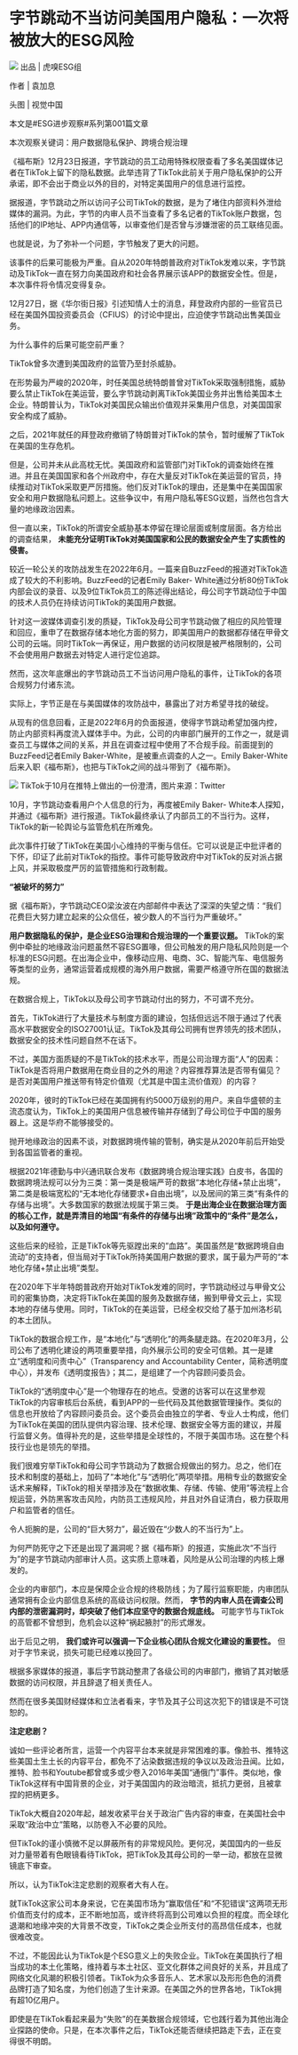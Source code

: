 # 字节跳动不当访问美国用户隐私：一次将被放大的ESG风险

![](https://inews.gtimg.com/newsapp_bt/0/15583941486/1000)
出品 | 虎嗅ESG组

作者 | 袁加息

头图 | 视觉中国

本文是#ESG进步观察#系列第001篇文章

本次观察关键词：用户数据隐私保护、跨境合规治理

《福布斯》12月23日报道，字节跳动的员工动用特殊权限查看了多名美国媒体记者在TikTok上留下的隐私数据。此举违背了TikTok此前关于用户隐私保护的公开承诺，即不会出于商业以外的目的，对特定美国用户的信息进行监控。

据报道，字节跳动之所以访问子公司TikTok的数据，是为了堵住内部资料外泄给媒体的漏洞。为此，字节的内审人员不当查看了多名记者的TikTok账户数据，包括他们的IP地址、APP内通信等，以审查他们是否曾与涉嫌泄密的员工联络见面。

也就是说，为了弥补一个问题，字节触发了更大的问题。

该事件的后果可能极为严重。自从2020年特朗普政府对TikTok发难以来，字节跳动及TikTok一直在努力向美国政府和社会各界展示该APP的数据安全性。但是，本次事件将令情况变得复杂。

12月27日，据《华尔街日报》引述知情人士的消息，拜登政府内部的一些官员已经在美国外国投资委员会（CFIUS）的讨论中提出，应迫使字节跳动出售美国业务。

为什么事件的后果可能空前严重？

TikTok曾多次遭到美国政府的监管乃至封杀威胁。

在形势最为严峻的2020年，时任美国总统特朗普曾对TikTok采取强制措施，威胁要么禁止TikTok在美运营，要么字节跳动剥离TikTok美国业务并出售给美国本土企业。特朗普认为，TikTok对美国民众输出价值观并采集用户信息，对美国国家安全构成了威胁。

之后，2021年就任的拜登政府撤销了特朗普对TikTok的禁令，暂时缓解了TikTok在美国的生存危机。

但是，公司并未从此高枕无忧。美国政府和监管部门对TikTok的调查始终在推进。并且在美国国家和各个州政府中，存在大量反对TikTok在美运营的官员，持续推动对TikTok采取更严厉措施。他们反对TikTok的理由，还是集中在美国国家安全和用户数据隐私问题上。这些争议中，有用户隐私等ESG议题，当然也包含大量的地缘政治因素。

但一直以来，TikTok的所谓安全威胁基本停留在理论层面或制度层面。各方给出的调查结果，
**未能充分证明TikTok对美国国家和公民的数据安全产生了实质性的侵害。**

较近一轮公关的攻防战发生在2022年6月。一篇来自BuzzFeed的报道对TikTok造成了较大的不利影响。BuzzFeed的记者Emily Baker-
White通过分析80份TikTok内部会议的录音、以及9位TikTok员工的陈述得出结论，母公司字节跳动位于中国的技术人员仍在持续访问TikTok的美国用户数据。

针对这一波媒体调查引发的质疑，TikTok及母公司字节跳动做了相应的风险管理和回应，重申了在数据存储本地化方面的努力，即美国用户的数据都存储在甲骨文公司的云端。同时TikTok一再保证，用户数据的访问权限是被严格限制的，公司不会使用用户数据去对特定人进行定位追踪。

然而，这次年底爆出的字节跳动员工不当访问用户隐私的事件，让TikTok的各项合规努力付诸东流。

实际上，字节正是在与美国媒体的攻防战中，暴露出了对方希望寻找的破绽。

从现有的信息回看，正是2022年6月的负面报道，使得字节跳动希望加强内控，防止内部资料再度流入媒体手中。为此，公司的内审部门展开的工作之一，就是调查员工与媒体之间的关系，并且在调查过程中使用了不合规手段。前面提到的BuzzFeed记者Emily
Baker-White，是被重点调查的人之一。Emily Baker-White后来入职《福布斯》，也把与TikTok之间的战斗带到了《福布斯》。

![](https://inews.gtimg.com/newsapp_bt/0/15583941489/1000)
TikTok于10月在推特上做出的一份澄清，图片来源：Twitter

10月，字节跳动查看用户个人信息的行为，再度被Emily Baker-
White本人探知，并通过《福布斯》进行报道。TikTok最终承认了内部员工的不当行为。这样，TikTok的新一轮舆论与监管危机在所难免。

此次事件打破了TikTok在美国小心维持的平衡与信任。它可以说是正中批评者的下怀，印证了此前对TikTok的指控。事件可能导致政府中对TikTok的反对派占据上风，并采取极度严厉的监管措施和行政制裁。

**“被破坏的努力”**

据《福布斯》，字节跳动CEO梁汝波在内部邮件中表达了深深的失望之情：“我们花费巨大努力建立起来的公众信任，被少数人的不当行为严重破坏。”

**用户数据隐私的保护，是企业ESG治理和合规治理的一个重要议题。**
TikTok的案例中牵扯的地缘政治问题虽然不容ESG置喙，但公司触发的用户隐私风险则是一个标准的ESG问题。在出海企业中，像移动应用、电商、3C、智能汽车、电信服务等类型的业务，通常运营着成规模的海外用户数据，需要严格遵守所在国的数据法规。

在数据合规上，TikTok以及母公司字节跳动付出的努力，不可谓不充分。

首先，TikTok进行了大量技术与制度方面的建设，包括但远远不限于通过了代表高水平数据安全的ISO27001认证。TikTok及其母公司拥有世界领先的技术团队，数据安全的技术性问题自然不在话下。

不过，美国方面质疑的不是TikTok的技术水平，而是公司治理方面“人”的因素：TikTok是否将用户数据用在商业目的之外的用途？内容推荐算法是否带有偏见？是否对美国用户推送带有特定价值观（尤其是中国主流价值观）的内容？

2020年，彼时的TikTok已经在美国拥有约5000万级别的用户。来自华盛顿的主流态度认为，TikTok上的美国用户信息被传输并存储到了母公司位于中国的服务器上。这是华府不能够接受的。

抛开地缘政治的因素不谈，对数据跨境传输的管制，确实是从2020年前后开始受到各国监管者的重视。

根据2021年德勤与中兴通讯联合发布《数据跨境合规治理实践》白皮书，各国的数据跨境法规可以分为三类：第一类是极端严苛的数据“本地化存储+禁止出境”，第二类是极端宽松的“无本地化存储要求+自由出境”，以及居间的第三类“有条件的存储与出境”。大多数国家的数据法规属于第三类。
**于是出海企业在数据治理方面的核心工作，就是弄清目的地国“有条件的存储与出境”政策中的“条件”是怎么，以及如何遵守。**

这些后来的经验，正是TikTok等先驱蹚出来的“血路”。美国虽然是“数据跨境自由流动”的支持者，但当局对于TikTok所持美国用户数据的要求，属于最为严苛的“本地化存储+禁止出境”类型。

在2020年下半年特朗普政府开始对TikTok发难的同时，字节跳动经过与甲骨文公司的密集协商，决定将TikTok在美国的服务及数据存储，搬到甲骨文云上，实现本地的存储与使用。同时，TikTok的在美运营，已经全权交给了基于加州洛杉矶的本土团队。

TikTok的数据合规工作，是“本地化”与“透明化”的两条腿走路。在2020年3月，公司公布了透明化建设的两项重要举措，向外展示公司的安全可信赖。其一是建立“透明度和问责中心”（Transparency
and Accountability Center，简称透明度中心），并发布《透明度报告》；其二，是组建了一个内容顾问委员会。

TikTok的“透明度中心”是一个物理存在的地点。受邀的访客可以在这里参观TikTok的内容审核后台系统，看到APP的一些代码及其他数据管理操作。类似的信息也开放给了内容顾问委员会。这个委员会由独立的学者、专业人士构成，他们为TikTok在美国的团队提供内容治理、技术伦理、数据安全等方面的建议，并履行监督义务。值得补充的是，这些举措是全球性的，不限于美国市场。这在整个科技行业也是领先的举措。

我们很难穷举TikTok和母公司字节跳动为了数据合规做出的努力。总之，他们在技术和制度的基础上，加码了“本地化”与“透明化”两项举措。用稍专业的数据安全话术来解释，TikTok的相关举措涉及在“数据收集、存储、传输、使用”等流程上合规运营，外防黑客攻击风险，内防员工违规风险，并且对外自证清白，极力获取用户和监管者的信任。

令人扼腕的是，公司的“巨大努力”，最近毁在“少数人的不当行为”上。

为何严防死守之下还是出现了漏洞呢？据《福布斯》的报道，实施此次“不当行为”的是字节跳动内部审计人员。这实质上意味着，风险是从公司治理的内核上爆发的。

企业的内审部门，本应是保障企业合规的终极防线；为了履行监察职能，内审团队通常拥有企业内部信息系统的高级访问权限。然而，
**字节的内审人员在调查公司内部的泄密漏洞时，却突破了他们本应坚守的数据合规底线。**
可能字节与TikTok的高管都不曾想到，危机会以这种“祸起腋肘”的形式爆发。

出于后见之明， **我们或许可以强调一下企业核心团队合规文化建设的重要性。** 但对于字节来说，损失可能已经难以挽回了。

根据多家媒体的报道，事后字节跳动整肃了各级公司的内审部门，撤销了其对敏感数据的访问权限，并且辞退了相关责任人。

然而在很多美国财经媒体和立法者看来，字节及其子公司这次犯下的错误是不可饶恕的。

**注定悲剧？**

诚如一些评论者所言，运营一个内容平台本来就是非常困难的事。像脸书、推特这些美国土生土长的内容平台，都免不了沾染数据违规的争议以及政治丑闻。比如，推特、脸书和Youtube都曾或多或少卷入2016年美国“通俄门”事件。类似地，像TikTok这样有中国背景的企业，对于美国国内的政治暗流，抵抗力更弱，且被拿捏的把柄更多。

TikTok大概自2020年起，越发收紧平台关于政治广告内容的审查，在美国社会中采取“政治中立”策略，以防卷入不必要的风险。

但TikTok的谨小慎微不足以屏蔽所有的非常规风险。更何况，美国国内的一些反对力量带着有色眼镜看待TikTok，把TikTok及其母公司的一举一动，都放在显微镜底下审查。

所以，认为TikTok注定悲剧的观察者大有人在。

就TikTok这家公司本身来说，它在美国市场为“赢取信任”和“不犯错误”这两项无形价值而支付的成本，正不断地加高，或许终将高到公司难以负担的程度。而全球化退潮和地缘冲突的大背景不改变，TikTok之类企业所支付的高昂信任成本，也就很难改变。

不过，不能因此认为TikTok是个ESG意义上的失败企业。TikTok在美国执行了相当成功的本土化策略，维持着与本土社区、亚文化群体之间良好的关系，并且成了网络文化风潮的积极引领者。TikTok为众多音乐人、艺术家以及形形色色的消费品牌打造了知名度，为他们创造了生计来源。在美国之外的世界各地，TikTok拥有超10亿用户。

即使是在TikTok看起来最为“失败”的在美数据合规领域，它也践行着为其他出海企业探路的使命。只是，在本次事件之后，TikTok还能否继续把路走下去，正在变得很不明朗。

